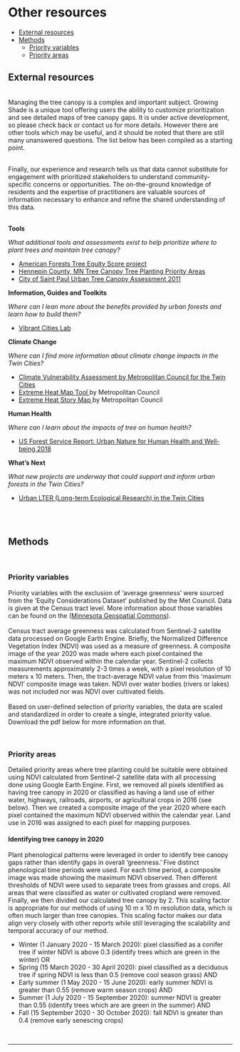 Other resources
================

-   [External resources](#external-resources)
-   [Methods](#methods)
    -   [Priority variables](#priority-variables)
    -   [Priority areas](#priority-areas)

## External resources

<br> Managing the tree canopy is a complex and important subject.
Growing Shade is a unique tool offering users the ability to customize
prioritization and see detailed maps of tree canopy gaps. It is under
active development, so please check back or contact us for more details.
However there are other tools which may be useful, and it should be
noted that there are still many unanswered questions. The list below has
been compiled as a starting point.

<br> Finally, our experience and research tells us that data cannot
substitute for engagement with prioritized stakeholders to understand
community-specific concerns or opportunities. The on-the-ground
knowledge of residents and the expertise of practitioners are valuable
sources of information necessary to enhance and refine the shared
understanding of this data.

<br> **Tools**

*What additional tools and assessments exist to help prioritize where to
plant trees and maintain tree canopy?*

-   <a href = "https://www.americanforests.org/our-work/tree-equity-score/" target = "_blank">American
    Forests Tree Equity Score project</a>
-   <a href = "https://gis-hennepin.opendata.arcgis.com/pages/tree-planting" target = "_blank">Hennepin
    County, MN Tree Canopy Tree Planting Priority Areas</a>
-   <a href = "https://www.stpaul.gov/departments/parks-recreation/natural-resources/forestry/urban-tree-canopy-assessment" target = "_blank">City
    of Saint Paul Urban Tree Canopy Assessment 2011</a>

**Information, Guides and Toolkits**

*Where can I lean more about the benefits provided by urban forests and
learn how to build them?*

-   <a href = "https://www.vibrantcitieslab.com/" target = "_blank">Vibrant
    Cities Lab</a>

**Climate Change**

*Where can I find more information about climate change impacts in the
Twin Cities?*

-   <a href = "https://www.fs.usda.gov/sites/default/files/fs_media/fs_document/urbannatureforhumanhealthandwellbeing_508_01_30_18.pdf%22 %EF%BF%BDHYPERLINK %22https://metrocouncil.org/Communities/Planning/Local-Planning-Assistance/CVA.aspx"                 target = "_blank">Climate
    Vulnerability Assessment by Metropolitan Council for the Twin
    Cities</a>
-   <a href = "https://metrocouncil.maps.arcgis.com/apps/webappviewer/index.html?id=fd0956de60c547ea9dea736f35b3b57e"
              target = "_blank">Extreme Heat Map Tool </a> by
    Metropolitan Council
-   <a href = "https://metrocouncil.maps.arcgis.com/apps/MapJournal/index.html?appid=7d9cdd3929e9439bb5b25aa1186d5783"
              target = "_blank">Extreme Heat Story Map </a> by
    Metropolitan Council

**Human Health**

*Where can I learn about the impacts of tree on human health?*

-   <a href = "https://www.fs.usda.gov/sites/default/files/fs_media/fs_document/urbannatureforhumanhealthandwellbeing_508_01_30_18.pdf" target = "_blank">US
    Forest Service Report: Urban Nature for Human Health and Well-being
    2018</a>

**What’s Next**

*What new projects are underway that could support and inform urban
forests in the Twin Cities?*

-   <a href = "https://mspurbanlter.umn.edu/overview" target = "_blank">Urban
    LTER (Long-term Ecological Research) in the Twin Cities</a>

<br><br>

## Methods

<br>

### Priority variables

Priority variables with the exclusion of ‘average greenness’ were
sourced from the ‘Equity Considerations Dataset’ published by the Met
Council. Data is given at the Census tract level. More information about
those variables can be found on the
(<a href="https://gisdata.mn.gov/dataset/us-mn-state-metc-society-equity-considerations" target="_blank">Minnesota
Geospatial Commons</a>). <br><br> Census tract average greenness was
calculated from Sentinel-2 satellite data processed on Google Earth
Engine. Briefly, the Normalized Difference Vegetation Index (NDVI) was
used as a measure of greenness. A composite image of the year 2020 was
made where each pixel contained the maximum NDVI observed within the
calendar year. Sentinel-2 collects measurements approximately 2-3 times
a week, with a pixel resolution of 10 meters x 10 meters. Then, the
tract-average NDVI value from this ‘maximum NDVI’ composite image was
taken. NDVI over water bodies (rivers or lakes) was not included nor was
NDVI over cultivated fields. <br><br> Based on user-defined selection of
priority variables, the data are scaled and standardized in order to
create a single, integrated priority value. Download the pdf below for
more information on that.

<br>

### Priority areas

Detailed priority areas where tree planting could be suitable were
obtained using NDVI calculated from Sentinel-2 satellite data with all
processing done using Google Earth Engine. First, we removed all pixels
identified as having tree canopy in 2020 or classified as having a land
use of either water, highways, railroads, airports, or agricultural
crops in 2016 (see below). Then we created a composite image of the year
2020 where each pixel contained the maximum NDVI observed within the
calendar year. Land use in 2016 was assigned to each pixel for mapping
purposes.

#### Identifying tree canopy in 2020

Plant phenological patterns were leveraged in order to identify tree
canopy gaps rather than identify gaps in overall ‘greenness.’ Five
distinct phenological time periods were used. For each time period, a
composite image was made showing the maximum NDVI observed. Then
different thresholds of NDVI were used to separate trees from grasses
and crops. All areas that were classified as water or cultivated
cropland were removed. Finally, we then divided our calculated tree
canopy by 2. This scaling factor is appropriate for our methods of using
10 m x 10 m resolution data, which is often much larger than tree
canopies. This scaling factor makes our data align very closely with
other reports while still leveraging the scalability and temporal
accuracy of our method.

-   Winter (1 January 2020 - 15 March 2020): pixel classified as a
    conifer tree if winter NDVI is above 0.3 (identify trees which are
    green in the winter) OR
-   Spring (15 March 2020 - 30 April 2020): pixel classified as a
    deciduous tree if spring NDVI is less than 0.5 (remove cool season
    grass) AND
-   Early summer (1 May 2020 - 15 June 2020): early summer NDVI is
    greater than 0.55 (remove warm season crops) AND
-   Summer (1 July 2020 - 15 September 2020): summer NDVI is greater
    than 0.55 (identify trees which are are green in the summer) AND
-   Fall (15 September 2020 - 30 October 2020): fall NDVI is greater
    than 0.4 (remove early senescing crops)

<!-- https://browser.creodias.eu/#lat=45.15999&lng=-92.79540&zoom=15&time=2020-07-05&preset=3_NDVI&datasource=Sentinel-2%20L1C -->
<br>
<hr>

<br>
